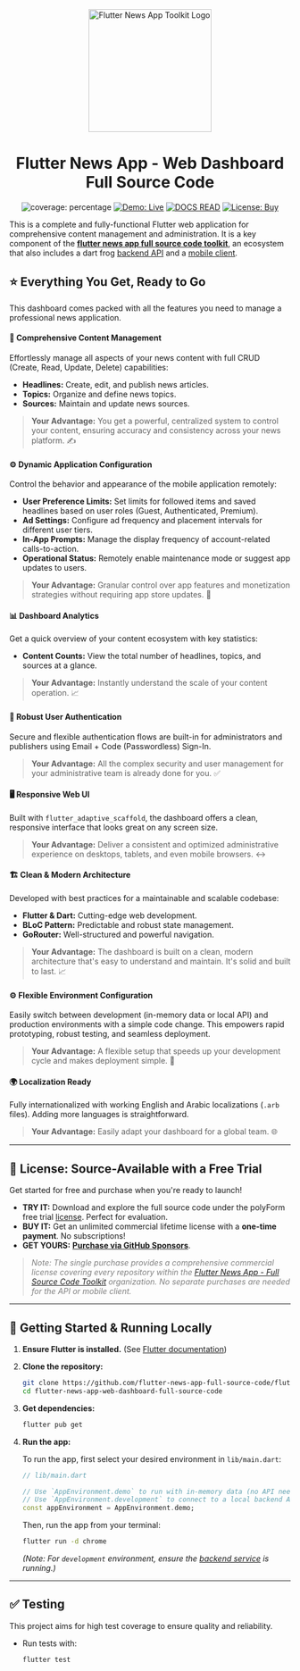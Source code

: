 <div align="center">
<img src="https://avatars.githubusercontent.com/u/202675624?s=400&u=2daf23e8872a3b666bcd4f792a21fe2633097e79&v=4" alt="Flutter News App Toolkit Logo" width="220">

# Flutter News App - Web Dashboard Full Source Code

<p>
<img src="https://img.shields.io/badge/coverage-XX-green?style=for-the-badge" alt="coverage: percentage">
<a href="https://flutter-news-app-full-source-code.github.io/flutter-news-app-web-dashboard-full-source-code/"><img src="https://img.shields.io/badge/Demo-Live-orange?style=for-the-badge" alt="Demo: Live"></a>
<a href="https://github.com/sponsors/flutter-news-app-full-source-code"><img src="https://img.shields.io/badge/DOCS-READ-purple?style=for-the-badge" alt="DOCS READ"></a>
<a href="https://github.com/sponsors/flutter-news-app-full-source-code"><img src="https://img.shields.io/badge/LICENSE-BUY-pink?style=for-the-badge" alt="License: Buy"></a>
</p>
</div>

This is a complete and fully-functional Flutter web application for comprehensive content management and administration. It is a key component of the [**flutter news app full source code toolkit**](https://github.com/flutter-news-app-full-source-code), an ecosystem that also includes a dart frog [backend API](https://github.com/flutter-news-app-full-source-code/flutter-news-app-api-server-full-source-code) and a [mobile client](https://github.com/flutter-news-app-full-source-code/flutter-news-app-mobile-client-full-source-code).

## ⭐ Everything You Get, Ready to Go

This dashboard comes packed with all the features you need to manage a professional news application.

#### 📰 **Comprehensive Content Management**
Effortlessly manage all aspects of your news content with full CRUD (Create, Read, Update, Delete) capabilities:
*   **Headlines:** Create, edit, and publish news articles.
*   **Topics:** Organize and define news topics.
*   **Sources:** Maintain and update news sources.
> **Your Advantage:** You get a powerful, centralized system to control your content, ensuring accuracy and consistency across your news platform. ✍️

#### ⚙️ **Dynamic Application Configuration**
Control the behavior and appearance of the mobile application remotely:
*   **User Preference Limits:** Set limits for followed items and saved headlines based on user roles (Guest, Authenticated, Premium).
*   **Ad Settings:** Configure ad frequency and placement intervals for different user tiers.
*   **In-App Prompts:** Manage the display frequency of account-related calls-to-action.
*   **Operational Status:** Remotely enable maintenance mode or suggest app updates to users.
> **Your Advantage:** Granular control over app features and monetization strategies without requiring app store updates. 🚀

#### 📊 **Dashboard Analytics**
Get a quick overview of your content ecosystem with key statistics:
*   **Content Counts:** View the total number of headlines, topics, and sources at a glance.
> **Your Advantage:** Instantly understand the scale of your content operation. 📈

#### 🔐 **Robust User Authentication**
Secure and flexible authentication flows are built-in for administrators and publishers using Email + Code (Passwordless) Sign-In.
> **Your Advantage:** All the complex security and user management for your administrative team is already done for you. ✅

#### 🖥️ **Responsive Web UI**
Built with `flutter_adaptive_scaffold`, the dashboard offers a clean, responsive interface that looks great on any screen size.
> **Your Advantage:** Deliver a consistent and optimized administrative experience on desktops, tablets, and even mobile browsers. ↔️

#### 🏗️ **Clean & Modern Architecture**
Developed with best practices for a maintainable and scalable codebase:
*   **Flutter & Dart:** Cutting-edge web development.
*   **BLoC Pattern:** Predictable and robust state management.
*   **GoRouter:** Well-structured and powerful navigation.
> **Your Advantage:** The dashboard is built on a clean, modern architecture that's easy to understand and maintain. It's solid and built to last. 📈

#### ⚙️ **Flexible Environment Configuration**
Easily switch between development (in-memory data or local API) and production environments with a simple code change. This empowers rapid prototyping, robust testing, and seamless deployment.
> **Your Advantage:** A flexible setup that speeds up your development cycle and makes deployment simple. 🚀

#### 🌍 **Localization Ready**
Fully internationalized with working English and Arabic localizations (`.arb` files). Adding more languages is straightforward.
> **Your Advantage:** Easily adapt your dashboard for a global team. 🌐

---

## 🔑 License: Source-Available with a Free Trial

Get started for free and purchase when you're ready to launch!

*   **TRY IT:** Download and explore the full source code under the polyForm free trial [license](LICENSE). Perfect for evaluation.
*   **BUY IT:** Get an unlimited commercial lifetime license with a **one-time payment**. No subscriptions!
*   **GET YOURS:** [**Purchase via GitHub Sponsors**](https://github.com/sponsors/flutter-news-app-full-source-code).

> *<p style="color:grey">Note: The single purchase provides a comprehensive commercial license covering every repository within the [Flutter News App - Full Source Code Toolkit](https://github.com/flutter-news-app-full-source-code) organization. No separate purchases are needed for the API or mobile client.</p>*
---

## 🚀 Getting Started & Running Locally

1.  **Ensure Flutter is installed.** (See [Flutter documentation](https://flutter.dev/docs/get-started/install))
2.  **Clone the repository:**
    ```bash
    git clone https://github.com/flutter-news-app-full-source-code/flutter-news-app-web-dashboard-full-source-code.git
    cd flutter-news-app-web-dashboard-full-source-code
    ```
3.  **Get dependencies:**
    ```bash
    flutter pub get
    ```
4.  **Run the app:**

    To run the app, first select your desired environment in `lib/main.dart`:

    ```dart
    // lib/main.dart

    // Use `AppEnvironment.demo` to run with in-memory data (no API needed).
    // Use `AppEnvironment.development` to connect to a local backend API.
    const appEnvironment = AppEnvironment.demo; 
    ```

    Then, run the app from your terminal:
    ```bash
    flutter run -d chrome
    ```
    *(Note: For `development` environment, ensure the [backend service](https://github.com/flutter-news-app-full-source-code/flutter-news-app-api-server-full-source-code) is running.)*

---

## ✅ Testing

This project aims for high test coverage to ensure quality and reliability.

*   Run tests with:
    ```bash
    flutter test
